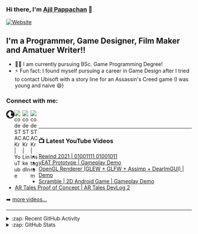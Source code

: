 ### Hi there, I'm [Ajil Pappachan][website] 👋

[![Website](https://img.shields.io/website?down_message=offline&label=Portfolio%20Website&up_color=green&up_message=online&url=https%3A%2F%2Fajilpappachan.web.app)](https://ajilpappachan.web.app)

## I'm a Programmer, Game Designer, Film Maker and Amatuer Writer!!

- 🐱‍👤 I am currently pursuing BSc. Game Programming Degree!
- ⚡ Fun fact: I found myself pursuing a career in Game Design after I tried to contact Ubisoft with a story line for an Assassin's Creed game (I was young and naive 😄)

### Connect with me:

[<img align="left" alt="codeSTACKr.com" width="22px" src="https://raw.githubusercontent.com/iconic/open-iconic/master/svg/globe.svg" />][website]
[<img align="left" alt="codeSTACKr | YouTube" width="22px" src="https://cdn.jsdelivr.net/npm/simple-icons@v3/icons/youtube.svg" />][youtube]
[<img align="left" alt="codeSTACKr | LinkedIn" width="22px" src="https://cdn.jsdelivr.net/npm/simple-icons@v3/icons/linkedin.svg" />][linkedin]
[<img align="left" alt="codeSTACKr | Instagram" width="22px" src="https://cdn.jsdelivr.net/npm/simple-icons@v3/icons/instagram.svg" />][instagram]

<br />
<br />

---

### 📺 Latest YouTube Videos

<!-- YOUTUBE:START -->
- [Rewind 2021 | 01001111 01001011](https://www.youtube.com/watch?v=bxDNQNPmCa0)
- [yEAT Prototype | Gameplay Demo](https://www.youtube.com/watch?v=Xzabkjo0EeU)
- [OpenGL Renderer &lpar;GLEW + GLFW + Assimp + DearImGUI&rpar; | Demo](https://www.youtube.com/watch?v=dMPQNr5dtY8)
- [Scramble | 2D Android Game | Gameplay Demo](https://www.youtube.com/watch?v=1ROB2Waq_Ak)
- [AR Tales Proof of Concept | AR Tales DevLog 2](https://www.youtube.com/watch?v=zj564kVQvK8)
<!-- YOUTUBE:END -->

➡️ [more videos...](https://www.youtube.com/channel/UClZxSGBKdaWH6ob3g3x4a6A)

---

<details>
  <summary>:zap: Recent GitHub Activity</summary>
  
<!--START_SECTION:activity-->
1. 🗣 Commented on [#283](https://github.com/kzahel/web-server-chrome/issues/283) in [kzahel/web-server-chrome](https://github.com/kzahel/web-server-chrome)
2. 🗣 Commented on [#56](https://github.com/kzahel/web-server-chrome/issues/56) in [kzahel/web-server-chrome](https://github.com/kzahel/web-server-chrome)
<!--END_SECTION:activity-->

</details>

<details>
  <summary>:zap: GitHub Stats</summary>

  <img align="left" alt="codeSTACKr's GitHub Stats" src="https://github-readme-stats.codestackr.vercel.app/api?username=ajilpappachan&show_icons=true&hide_border=true" />

</details>

[website]: https://ajilpappachan.web.app
[youtube]: https://www.youtube.com/channel/UClZxSGBKdaWH6ob3g3x4a6A
[instagram]: https://instagram.com/a_p_cubed
[linkedin]: https://www.linkedin.com/in/ajil-pappachan-6b1277170/